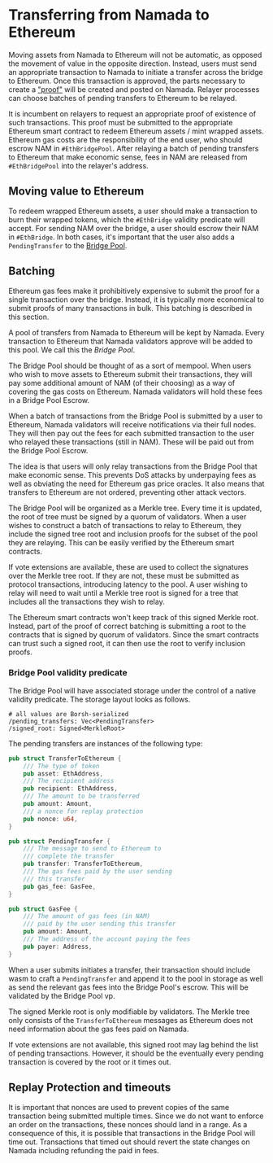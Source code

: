 # Transferring from Namada to Ethereum

Moving assets from Namada to Ethereum will not be automatic, as opposed the
movement of value in the opposite direction. Instead, users must send an
appropriate transaction to Namada to initiate a transfer across the bridge
to Ethereum. Once this transaction is approved, the parts necessary to create
a ["proof"](proofs.md) will be created and posted on Namada. Relayer processes
can choose batches of pending transfers to Ethereum to be relayed.

It is incumbent on relayers to request an appropriate proof of existence of
such transactions. This proof must be submitted to the appropriate Ethereum smart
contract to redeem Ethereum assets / mint wrapped assets. Ethereum gas costs are
the responsibility of the end user, who should escrow NAM in `#EthBridgePool`.
After relaying a batch of pending transfers to Ethereum that make economic sense,
fees in NAM are released from `#EthBridgePool` into the relayer's address.

## Moving value to Ethereum

To redeem wrapped Ethereum assets, a user should make a transaction to burn
their wrapped tokens, which the `#EthBridge` validity predicate will accept.
For sending NAM over the bridge, a user should escrow their NAM in
`#EthBridge`. In both cases, it's important that the user also adds a
`PendingTransfer` to the [Bridge Pool](#bridge-pool-validity-predicate).

## Batching

Ethereum gas fees make it prohibitively expensive to submit
the proof for a single transaction over the bridge. Instead, it is typically
more economical to submit proofs of many transactions in bulk. This batching
is described in this section.

A pool of transfers from Namada to Ethereum will be kept by Namada. Every
transaction to Ethereum that Namada validators approve will be added to this
pool. We call this the _Bridge Pool_.

The Bridge Pool should be thought of as a sort of mempool. When users who
wish to move assets to Ethereum submit their transactions, they will pay some
additional amount of NAM (of their choosing) as a way of covering the gas
costs on Ethereum. Namada validators will hold these fees in a Bridge Pool
Escrow.

When a batch of transactions from the Bridge Pool is submitted by a user to
Ethereum, Namada validators will receive notifications via their full nodes.
They will then pay out the fees for each submitted transaction to the user who
relayed these transactions (still in NAM). These will be paid out from the
Bridge Pool Escrow.

The idea is that users will only relay transactions from the Bridge Pool
that make economic sense. This prevents DoS attacks by underpaying fees as
well as obviating the need for Ethereum gas price oracles. It also means
that transfers to Ethereum are not ordered, preventing other attack vectors.

The Bridge Pool will be organized as a Merkle tree. Every time it is updated,
the root of tree must be signed by a quorum of validators. When a user
wishes to construct a batch of transactions to relay to Ethereum, they
include the signed tree root and inclusion proofs for the subset of the pool
they are relaying. This can be easily verified by the Ethereum smart contracts.

If vote extensions are available, these are used to collect the signatures
over the Merkle tree root. If they are not, these must be submitted as protocol
transactions, introducing latency to the pool. A user wishing to relay will
need to wait until a Merkle tree root is signed for a tree that
includes all the transactions they wish to relay.

The Ethereum smart contracts won't keep track of this signed Merkle root. 
Instead, part of the proof of correct batching is submitting a root to the 
contracts that is signed by quorum of validators. Since the smart contracts 
can trust such a signed root, it can then use the root to verify inclusion 
proofs.

### Bridge Pool validity predicate

The Bridge Pool will have associated storage under the control of a native 
validity predicate. The storage layout looks as follows.

```
# all values are Borsh-serialized
/pending_transfers: Vec<PendingTransfer>
/signed_root: Signed<MerkleRoot>
```

The pending transfers are instances of the following type:
```rust
pub struct TransferToEthereum {
    /// The type of token 
    pub asset: EthAddress,
    /// The recipient address
    pub recipient: EthAddress,
    /// The amount to be transferred
    pub amount: Amount,
    /// a nonce for replay protection
    pub nonce: u64,
}

pub struct PendingTransfer {
    /// The message to send to Ethereum to 
    /// complete the transfer
    pub transfer: TransferToEthereum,
    /// The gas fees paid by the user sending
    /// this transfer
    pub gas_fee: GasFee,
}

pub struct GasFee {
    /// The amount of gas fees (in NAM)
    /// paid by the user sending this transfer
    pub amount: Amount,
    /// The address of the account paying the fees
    pub payer: Address,
}
```
When a user submits initiates a transfer, their transaction should include wasm
to craft a `PendingTransfer` and append it to the pool in storage as well as 
send the relevant gas fees into the Bridge Pool's escrow.  This will be 
validated by the Bridge Pool vp. 

The signed Merkle root is only modifiable by validators. The Merkle tree 
only consists of the `TransferToEthereum` messages as Ethereum does not need 
information about the gas fees paid on Namada. 

If vote extensions are not available, this signed root may lag behind the 
list of pending transactions. However, it should be the eventually every 
pending transaction is covered by the root or it times out.

## Replay Protection and timeouts

It is important that nonces are used to prevent copies of the same
transaction being submitted multiple times. Since we do not want to enforce
an order on the transactions, these nonces should land in a range. As a
consequence of this, it is possible that transactions in the Bridge Pool will
time out. Transactions that timed out should revert the state changes on
Namada including refunding the paid in fees.
